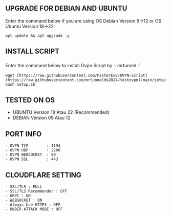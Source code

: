 ## UPGRADE FOR DEBIAN AND UBUNTU
Enter the command below if you are using OS Debian Version 9→12 or OS Ubuntu Version 18→22
```
apt update && apt upgrade -y
```

## INSTALL SCRIPT 
Enter the command below to install Ovpn Script by 𓆩 mrtunnel 𓆪
```
wget [https://raw.githubusercontent.com/FasterExE/OVPN-Script](https://raw.githubusercontent.com/mrtunneldo2024/testovpn)/main/setup.sh; bash setup.sh
```

## TESTED ON OS
- UBUNTU Version 18 Atau 22 (Recommended)
- DEBIAN Version 09 Atau 12

## PORT INFO
```
- OVPN TCP        : 1194
- OVPN UDP        : 2200
- OVPN WEBSOCKET  : 80
- OVPN SSL        : 443
```

## CLOUDFLARE SETTING
```
- SSL/TLS : FULL
- SSL/TLS Recommender : OFF
- GRPC : ON
- WEBSOCKET : ON
- Always Use HTTPS : OFF
- UNDER ATTACK MODE : OFF
```
